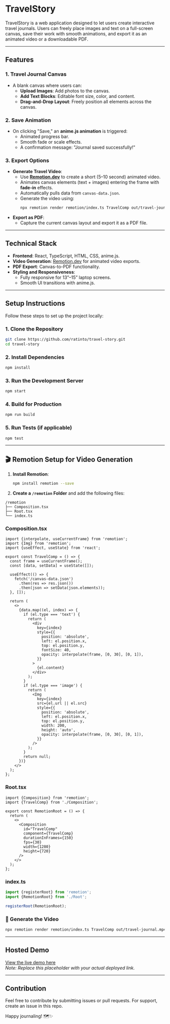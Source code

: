
# TravelStory

TravelStory is a web application designed to let users create interactive travel journals. Users can freely place images and text on a full-screen canvas, save their work with smooth animations, and export it as an animated video or a downloadable PDF.

---

## Features

### 1. Travel Journal Canvas
- A blank canvas where users can:
  - **Upload Images**: Add photos to the canvas.
  - **Add Text Blocks**: Editable font size, color, and content.
  - **Drag-and-Drop Layout**: Freely position all elements across the canvas.

### 2. Save Animation
- On clicking "Save," an **anime.js animation** is triggered:
  - Animated progress bar.
  - Smooth fade or scale effects.
  - A confirmation message: "Journal saved successfully!"

### 3. Export Options
- **Generate Travel Video**:
  - Use **[Remotion.dev](https://remotion.dev)** to create a short (5–10 second) animated video.
  - Animates canvas elements (text + images) entering the frame with **fade-in** effects.
  - Automatically pulls data from `canvas-data.json`.
  - Generate the video using:
    ```bash
    npx remotion render remotion/index.ts TravelComp out/travel-journal.mp4
    ```
- **Export as PDF**:
  - Capture the current canvas layout and export it as a PDF file.

---

## Technical Stack

- **Frontend**: React, TypeScript, HTML, CSS, anime.js.
- **Video Generation**: [Remotion.dev](https://remotion.dev) for animated video exports.
- **PDF Export**: Canvas-to-PDF functionality.
- **Styling and Responsiveness**:
  - Fully responsive for 13”–15” laptop screens.
  - Smooth UI transitions with anime.js.

---

## Setup Instructions

Follow these steps to set up the project locally:

### 1. Clone the Repository
```bash
git clone https://github.com/ratinto/travel-story.git
cd travel-story
```

### 2. Install Dependencies
```bash
npm install
```

### 3. Run the Development Server
```bash
npm start
```

### 4. Build for Production
```bash
npm run build
```

### 5. Run Tests (if applicable)
```bash
npm test
```

---

## 🎬 Remotion Setup for Video Generation

1. **Install Remotion**:
   ```bash
   npm install remotion --save
   ```

2. **Create a `/remotion` Folder** and add the following files:

```
/remotion
├── Composition.tsx
├── Root.tsx
└── index.ts
```

### Composition.tsx
```tsx
import {interpolate, useCurrentFrame} from 'remotion';
import {Img} from 'remotion';
import {useEffect, useState} from 'react';

export const TravelComp = () => {
  const frame = useCurrentFrame();
  const [data, setData] = useState([]);

  useEffect(() => {
    fetch('/canvas-data.json')
      .then(res => res.json())
      .then(json => setData(json.elements));
  }, []);

  return (
    <>
      {data.map((el, index) => {
        if (el.type === 'text') {
          return (
            <div
              key={index}
              style={{
                position: 'absolute',
                left: el.position.x,
                top: el.position.y,
                fontSize: 40,
                opacity: interpolate(frame, [0, 30], [0, 1]),
              }}
            >
              {el.content}
            </div>
          );
        }
        if (el.type === 'image') {
          return (
            <Img
              key={index}
              src={el.url || el.src}
              style={{
                position: 'absolute',
                left: el.position.x,
                top: el.position.y,
                width: 200,
                height: 'auto',
                opacity: interpolate(frame, [0, 30], [0, 1]),
              }}
            />
          );
        }
        return null;
      })}
    </>
  );
};
```

### Root.tsx
```tsx
import {Composition} from 'remotion';
import {TravelComp} from './Composition';

export const RemotionRoot = () => {
  return (
    <>
      <Composition
        id="TravelComp"
        component={TravelComp}
        durationInFrames={150}
        fps={30}
        width={1280}
        height={720}
      />
    </>
  );
};
```

### index.ts
```ts
import {registerRoot} from 'remotion';
import {RemotionRoot} from './Root';

registerRoot(RemotionRoot);
```

### 🎥 Generate the Video
```bash
npx remotion render remotion/index.ts TravelComp out/travel-journal.mp4
```

---

## Hosted Demo

[View the live demo here](#)  
*Note: Replace this placeholder with your actual deployed link.*

---

## Contribution

Feel free to contribute by submitting issues or pull requests. For support, create an issue in this repo.

Happy journaling! 🗺️✨
